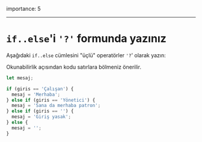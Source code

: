 importance: 5

---

# `if..else`'i `'?'` formunda yazınız

Aşağıdaki `if..else` cümlesini "üçlü" operatörler `'?`' olarak yazın:

Okunabilirlik açısından kodu satırlara bölmeniz önerilir.

```js
let mesaj;

if (giris == 'Çalışan') {
  mesaj = 'Merhaba';
} else if (giris == 'Yönetici') {
  mesaj = 'Sana da merhaba patron';
} else if (giris == '') {
  mesaj = 'Giriş yasak';
} else {
  mesaj = '';
}
```
